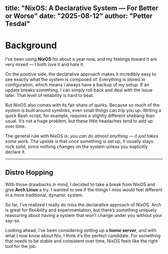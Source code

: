 title: "NixOS: A Declarative System — For Better or Worse"
date: "2025-08-12"
author: "Petter Tesdal"
---

<!--more-->

# Background
I’ve been using **NixOS** for about a year now, and my feelings toward it are very mixed — I both love it and hate it.  

On the positive side, the declarative approach makes it incredibly easy to see exactly what the system is composed of. Everything is stored in configuration, which means I always have a backup of my setup. If an update breaks something, I can simply roll back and deal with the issue later. That level of reliability is hard to beat.  

But NixOS also comes with its fair share of quirks. Because so much of the system is built around symlinks, even small things can trip you up. Writing a quick Bash script, for example, requires a slightly different shebang than usual. It’s not a huge problem, but these little headaches tend to add up over time.  

The general rule with NixOS is: *you can do almost anything — it just takes some work.* The upside is that once something is set up, it usually stays rock solid, since nothing changes on the system unless you explicitly declare it.

---

## Distro Hopping
With those drawbacks in mind, I decided to take a break from NixOS and give **Arch Linux** a try. I wanted to see if the things I miss would feel different in a more traditional, dynamic system.  

So far, I’ve realized I really do miss the declarative approach of NixOS. Arch is great for flexibility and experimentation, but there’s something uniquely reassuring about having a system that won’t change under you without your say-so.  

Looking ahead, I’ve been considering setting up a **home server**, and with what I now know about Nix, I think it’s the perfect candidate. For something that needs to be stable and consistent over time, NixOS feels like the right tool for the job.

